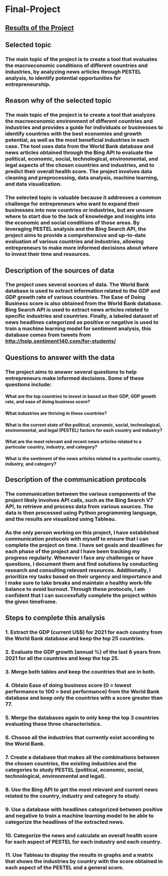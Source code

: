 # Final-Project

## [Results of the Project](https://public.tableau.com/views/Final-Project_16780679054800/Story?:language=en-US&:display_count=n&:origin=viz_share_link)

## Selected topic

### The main topic of the project is to create a tool that evaluates the macroeconomic conditions of different countries and industries, by analyzing news articles through PESTEL analysis, to identify potential opportunities for entrepreneurship.

## Reason why of the selected topic

### The main topic of the project is to create a tool that analyzes the macroeconomic environment of different countries and industries and provides a guide for individuals or businesses to identify countries with the best economies and growth potential, as well as the most beneficial industries in each case. The tool uses data from the World Bank database and news articles obtained through the Bing API to evaluate the political, economic, social, technological, environmental, and legal aspects of the chosen countries and industries, and to predict their overall health score. The project involves data cleaning and preprocessing, data analysis, machine learning, and data visualization. 

### The selected topic is valuable because it addresses a common challenge for entrepreneurs who want to expand their businesses into new countries or industries, but are unsure where to start due to the lack of knowledge and insights into the economic and social conditions of those areas. By leveraging PESTEL analysis and the Bing Search API, the project aims to provide a comprehensive and up-to-date evaluation of various countries and industries, allowing entrepreneurs to make more informed decisions about where to invest their time and resources.

## Description of the sources of data

### The project uses several sources of data. The World Bank database is used to extract information related to the GDP and GDP growth rate of various countries. The Ease of Doing Business score is also obtained from the World Bank database. Bing Search API is used to extract news articles related to specific industries and countries. Finally, a labeled dataset of news headlines categorized as positive or negative is used to train a machine learning model for sentiment analysis, this database comes from tweets from http://help.sentiment140.com/for-students/

## Questions to answer with the data

### The project aims to answer several questions to help entrepreneurs make informed decisions. Some of these questions include:
#### What are the top countries to invest in based on their GDP, GDP growth rate, and ease of doing business score?
#### What industries are thriving in these countries?
#### What is the current state of the political, economic, social, technological, environmental, and legal (PESTEL) factors for each country and industry?
#### What are the most relevant and recent news articles related to a particular country, industry, and category?
#### What is the sentiment of the news articles related to a particular country, industry, and category?

## Description of the communication protocols

### The communication between the various components of the project likely involves API calls, such as the Bing Search V7 API, to retrieve and process data from various sources. The data is then processed using Python programming language, and the results are visualized using Tableau.

### As the only person working on this project, I have established communication protocols with myself to ensure that I can complete the project on time. I have set goals and deadlines for each phase of the project and I have been tracking my progress regularly. Whenever I face any challenges or have questions, I document them and find solutions by conducting research and consulting relevant resources. Additionally, I prioritize my tasks based on their urgency and importance and I make sure to take breaks and maintain a healthy work-life balance to avoid burnout. Through these protocols, I am confident that I can successfully complete the project within the given timeframe.

## Steps to complete this analysis

### 1. Extract the GDP (current US$) for 2021 for each country from the World Bank database and keep the top 25 countries.
### 2. Evaluate the GDP growth (annual %) of the last 6 years from 2021 for all the countries and keep the top 25.
### 3. Merge both tables and keep the countries that are in both.
### 4. Obtain Ease of doing business score (0 = lowest performance to 100 = best performance) from the World Bank database and keep only the countries with a score greater than 77.
### 5. Merge the databases again to only keep the top 3 countries evaluating these three characteristics.
### 6. Choose all the industries that currently exist according to the World Bank.
### 7. Create a database that makes all the combinations between the chosen countries, the existing industries and the categories to study PESTEL (political, economic, social, technological, environmental and legal).
### 8. Use the Bing API to get the most relevant and current news related to the country, industry and category to study.
### 9. Use a database with headlines categorized between positive and negative to train a machine learning model to be able to categorize the headlines of the extracted news.
### 10. Categorize the news and calculate an overall health score for each aspect of PESTEL for each industry and each country.
### 11. Use Tableau to display the results in graphs and a matrix that shows the industries by country with the score obtained in each aspect of the PESTEL and a general score.

